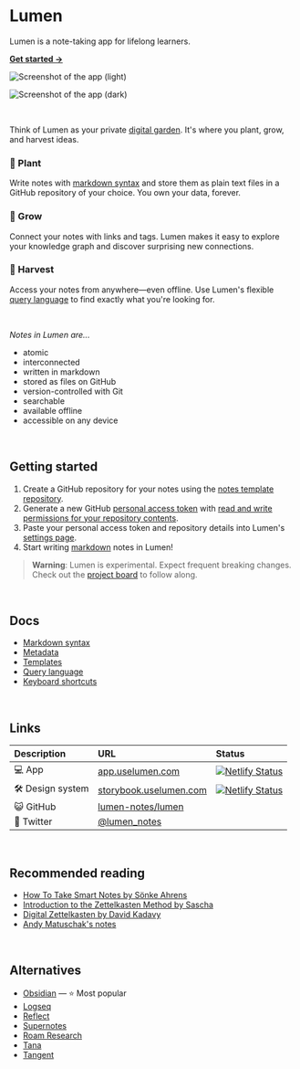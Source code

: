 # Lumen

Lumen is a note-taking app for lifelong learners.

[**Get started →**](#getting-started)

![Screenshot of the app (light)](https://user-images.githubusercontent.com/4608155/254137283-bf5a5822-d4fb-4d86-ad4f-d2c7f3b19607.png#gh-light-mode-only)

![Screenshot of the app (dark)](https://user-images.githubusercontent.com/4608155/254137649-da61fd2c-dbb2-4e9e-b50a-3f9da1f23337.png#gh-dark-mode-only)

<br>

Think of Lumen as your private [digital garden](https://maggieappleton.com/garden-history). It's where you plant, grow, and harvest ideas.

### 🌱 Plant

Write notes with [markdown syntax](/docs/markdown-syntax.md) and store them as plain text files in a GitHub repository of your choice. You own your data, forever.

### 🌿 Grow

Connect your notes with links and tags. Lumen makes it easy to explore your knowledge graph and discover surprising new connections.

### 🌻 Harvest

Access your notes from anywhere—even offline. Use Lumen's flexible [query language](/docs/query-language.md) to find exactly what you're looking for.

<br>

_Notes in Lumen are..._

- atomic
- interconnected
- written in markdown
- stored as files on GitHub
- version-controlled with Git
- searchable
- available offline
- accessible on any device

<br>

## Getting started

1. Create a GitHub repository for your notes using the [notes template repository](https://github.com/lumen-notes/lumen-template).
1. Generate a new GitHub [personal access token](https://github.com/settings/personal-access-tokens/new) with [read and write permissions for your repository contents](https://github.com/lumen-notes/lumen/assets/4608155/73cbee0b-eb3b-4934-b374-d972dcf7f231).
1. Paste your personal access token and repository details into Lumen's [settings page](https://app.uselumen.com/settings).
1. Start writing [markdown](/docs/markdown-syntax.md) notes in Lumen!

> **Warning**: Lumen is experimental. Expect frequent breaking changes. Check out the [project board](https://github.com/orgs/lumen-notes/projects/2) to follow along.

<br>

## Docs

- [Markdown syntax](/docs/markdown-syntax.md)
- [Metadata](/docs/metadata.md)
- [Templates](/docs/templates.md)
- [Query language](/docs/query-language.md)
- [Keyboard shortcuts](/docs/keyboard-shortcuts.md)

<br>

## Links

| Description      | URL                                                                 | Status                                                                                                                                                               |
| :--------------- | :------------------------------------------------------------------ | :------------------------------------------------------------------------------------------------------------------------------------------------------------------- |
| 💻 App           | [app.uselumen.com](https://app.uselumen.com)                                | [![Netlify Status](https://api.netlify.com/api/v1/badges/9e55f1c2-783d-4abb-9fa2-edc59f8aa0c3/deploy-status)](https://app.netlify.com/sites/lumen-notes/deploys)     |
| 🛠️ Design system | [storybook.uselumen.com](https://storybook.uselumen.com/) | [![Netlify Status](https://api.netlify.com/api/v1/badges/acd80077-43c2-4292-8721-6f77e633a896/deploy-status)](https://app.netlify.com/sites/lumen-storybook/deploys) |
| 😺 GitHub        | [lumen-notes/lumen](https://github.com/lumen-notes/lumen)           |                                                                                                                                                                      |
| 🐣 Twitter       | [@lumen_notes](https://twitter.com/lumen_notes)                     |

<br>

## Recommended reading

- [How To Take Smart Notes by Sönke Ahrens](https://takesmartnotes.com/)
- [Introduction to the Zettelkasten Method by Sascha](https://zettelkasten.de/introduction/)
- [Digital Zettelkasten by David Kadavy](https://www.amazon.com/dp/0578928094)
- [Andy Matuschak's notes](https://notes.andymatuschak.org/)

<br>

## Alternatives

- [Obsidian](https://obsidian.md) — ⭐ Most popular
- [Logseq](https://logseq.com)
- [Reflect](https://reflect.app)
- [Supernotes](https://supernotes.app)
- [Roam Research](https://roamresearch.com)
- [Tana](https://tana.inc)
- [Tangent](https://www.tangentnotes.com)

